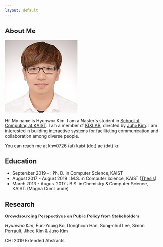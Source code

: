 ```yaml
---
layout: default
---
```


## About Me

<img class="profile-picture" src="hyunwoo.jpg">

Hi! My name is Hyunwoo Kim. I am a Master's student in [School of Computing at KAIST](https://cs.kaist.ac.kr). I am a member of [KIXLAB](https://kixlab.org), directed by [Juho Kim](https://juhokim.com). I am interested in building interactive systems for facilitating communication and collaboration among diverse people.

You can reach me at khw0726 (at) kaist (dot) ac (dot) kr.

## Education
* September 2019 -            : Ph. D. in Computer Science, KAIST
* August 2017 - August 2019 : M.S. in Computer Science, KAIST ([Thesis](https://kixlab.github.io/website-files/theses/thesis-ms-2019-hyunwoo.pdf))
* March 2013 - August 2017 : B.S. in Chemistry & Computer Science, KAIST. (Magna Cum Laude)

## Research

**Crowdsourcing Perspectives on Public Policy from Stakeholders**

*Hyunwoo Kim*, Eun-Young Ko, Donghoon Han, Sung-chul Lee, Simon Perrault, Jihee Kim & Juho Kim

CHI 2019 Extended Abstracts

<!-- ## Typography

This is a [link](http://google.com). Something *italics* and something **bold**.

Here is a table

Year | Award | Category
-----|-------|--------
2014 | Emmy  | Won Outstanding Lead Actor in a miniseries or a movie
2015 | BAFTA | Nominated for Best Leading Actor for Sherlock
2014 | Satellite | Won Best Actor miniseries or television film

Here is a horizontal rule

---

Here is a blockquote

> To a great mind, nothing is little -->


